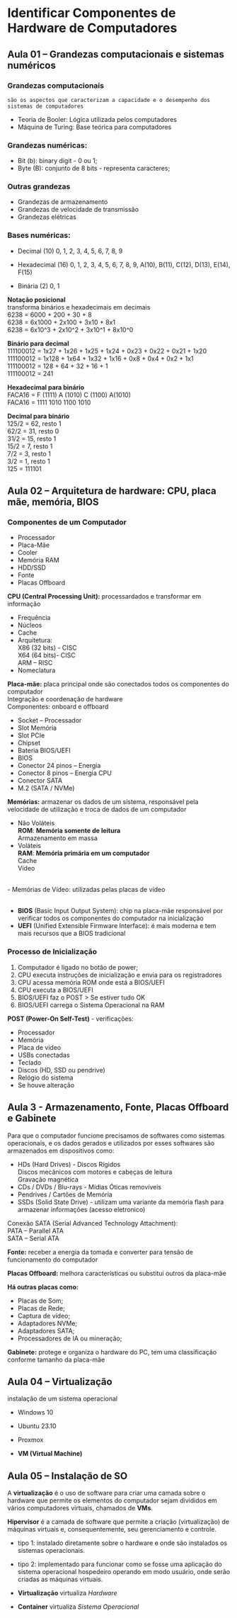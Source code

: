 # Identificar Componentes de Hardware de Computadores

## Aula 01 – Grandezas computacionais e sistemas numéricos

### Grandezas computacionais
    são os aspectos que caracterizam a capacidade e o desempenho dos sistemas de computadores

- Teoria de Booler: Lógica utilizada pelos computadores
- Máquina de Turing: Base teórica para computadores

### Grandezas numéricas:    
- Bit (b): binary digit - 0 ou 1;
- Byte (B): conjunto de 8 bits - representa caracteres;

### Outras grandezas
- Grandezas de armazenamento
- Grandezas de velocidade de transmissão
- Grandezas elétricas

### Bases numéricas:
- Decimal (10)
0, 1, 2, 3, 4, 5, 6, 7, 8, 9

- Hexadecimal (16)
0, 1, 2, 3, 4, 5, 6, 7, 8, 9, A(10), B(11), C(12), D(13), E(14), F(15)

- Binária (2)
0, 1

**Notação posicional**<br>
    transforma binários e hexadecimais em decimais<br>
6238 = 6000 + 200 + 30 + 8<br>
6238 = 6x1000 + 2x100 + 3x10 + 8x1<br>
6238 = 6x10^3 + 2x10^2 + 3x10^1 + 8x10^0<br>

**Binário para decimal**<br>
111100012 = 1x27 + 1x26 + 1x25 + 1x24 + 0x23 + 0x22 + 0x21 + 1x20<br>
111100012 = 1x128 + 1x64 + 1x32 + 1x16 + 0x8 + 0x4 + 0x2 + 1x1<br>
111100012 = 128 + 64 + 32 + 16 + 1<br>
111100012 = 241<br>

**Hexadecimal para binário**<br>
FACA16 = F (1111) A (1010) C (1100) A(1010)<br>
FACA16 = 1111 1010 1100 1010<br>

**Decimal para binário**<br>
125/2 = 62, resto 1<br>
62/2 = 31, resto 0<br>
31/2 = 15, resto 1<br>
15/2 = 7, resto 1<br>
7/2 = 3, resto 1<br>
3/2 = 1, resto 1<br>
125 = 111101<br>

## Aula 02 – Arquitetura de hardware: CPU, placa mãe, memória, BIOS

### Componentes de um Computador
- Processador
- Placa-Mãe
- Cooler
- Memória RAM
- HDD/SSD
- Fonte
- Placas Offboard

**CPU (Central Processing Unit):** processardados e transformar em informação<br>
- Frequência
- Núcleos
- Cache
- Arquitetura:<br>
X86 (32 bits) - CISC<br>
X64 (64 bits)- CISC<br>
ARM – RISC<br>
- Nomeclatura

**Placa-mãe:** placa principal onde são conectados todos os componentes do computador<br>
Integração e coordenação de hardware<br>
Componentes: onboard e offboard<br>
- Socket – Processador
- Slot Memória
- Slot PCIe
- Chipset
- Bateria BIOS/UEFI
- BIOS
- Conector 24 pinos – Energia
- Conector 8 pinos – Energia CPU
- Conector SATA
- M.2 (SATA / NVMe)

**Memórias:** armazenar os dados de um sistema, responsável pela velocidade de utilização e troca de dados de um computador<br>
- Não Voláteis<br>
**ROM**: **Memória somente de leitura**<br>
Armazenamento em massa<br>
- Voláteis<br>
**RAM**: **Memória primária em um computador**<br>
Cache<br>
Vídeo<br>
<br>
- Memórias de Vídeo: utilizadas pelas placas de vídeo
<br>
<br>

- **BIOS** (Basic Input Output System): chip na placa-mãe responsável por verificar todos os componentes do computador na inicialização
- **UEFI** (Unified Extensible Firmware Interface): é mais moderna e tem mais recursos que a BIOS tradicional

### Processo de Inicialização

1. Computador é ligado no botão de power;
2. CPU executa instruções de inicialização e envia para os
registradores
3. CPU acessa memória ROM onde está a BIOS/UEFI
4. CPU executa a BIOS/UEFI
5. BIOS/UEFI faz o POST > Se estiver tudo OK
6. BIOS/UEFI carrega o Sistema Operacional na RAM

**POST (Power-On Self-Test)** - verificações:
- Processador
- Memória
- Placa de vídeo
- USBs conectadas
- Teclado
- Discos (HD, SSD ou pendrive)
- Relógio do sistema
- Se houve alteração

## Aula 3 - Armazenamento, Fonte, Placas Offboard e Gabinete

Para que o computador funcione precisamos de softwares como sistemas operacionais, e os dados gerados e utilizados por esses softwares são armazenados em dispositivos como:
- HDs (Hard Drives) - Discos Rígidos<br>
Discos mecânicos com motores e cabeças de leitura<br>
Gravação magnética<br>
- CDs / DVDs / Blu-rays - Mídias Óticas removíveis
- Pendrives / Cartões de Memória
- SSDs (Solid State Drive) - utilizam uma variante da memória flash para armazenar informações (acesso eletronico)

Conexão SATA (Serial Advanced Technology Attachment):<br>
PATA – Parallel ATA<br>
SATA – Serial ATA<br>

**Fonte:** receber a energia da tomada e converter para tensão de funcionamento do computador

**Placas Offboard:** melhora características ou substitui outros da placa-mãe

**Há outras placas como:**
- Placas de Som;
- Placas de Rede;
- Captura de vídeo;
- Adaptadores NVMe;
- Adaptadores SATA;
- Processadores de IA ou mineração;

**Gabinete:** protege e organiza o hardware do PC, tem uma classificação conforme tamanho da placa-mãe

## Aula 04 – Virtualização
instalação de um sistema operacional

- Windows 10
- Ubuntu 23.10
- Proxmox

- **VM (Virtual Machine)**

## Aula 05 – Instalação de SO

A **virtualização** é o uso de software para criar uma camada sobre o hardware que permite os elementos do computador sejam divididos em vários computadores virtuais, chamados de **VMs**.

**Hipervisor** é a camada de software que permite a criação (virtualização) de máquinas virtuais e, consequentemente, seu gerenciamento e controle.

- tipo 1: instalado diretamente sobre o hardware e onde são instalados os sistemas operacionais.
- tipo 2: implementado para funcionar como se fosse uma aplicação do sistema operacional hospedeiro operando em modo usuário, onde serão criadas as máquinas virtuais.

- **Virtualização** virtualiza *Hardware*
- **Container** virtualiza *Sistema Operacional*